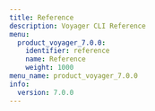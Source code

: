 ```yaml
---
title: Reference
description: Voyager CLI Reference
menu:
  product_voyager_7.0.0:
    identifier: reference
    name: Reference
    weight: 1000
menu_name: product_voyager_7.0.0
info:
  version: 7.0.0
---
```


